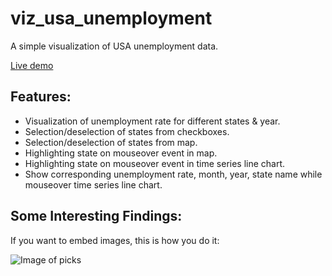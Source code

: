 # viz_usa_unemployment

A simple visualization of USA unemployment data.

[Live demo](https://hasanmansur.github.io/viz_usa_unemployment/)

Features:
---------
- Visualization of unemployment rate for different states & year.
- Selection/deselection of states from checkboxes.
- Selection/deselection of states from map.
- Highlighting state on mouseover event in map.
- Highlighting state on mouseover event in time series line chart.
- Show corresponding unemployment rate, month, year, state name while mouseover time series line chart. 

Some Interesting Findings:
--------------------------
If you want to embed images, this is how you do it:

![Image of picks](https://hasanmansur.github.io/viz_usa_unemployment/images/picks.png)


